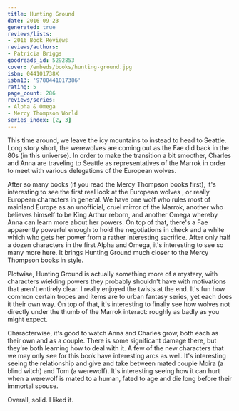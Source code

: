 ```yaml
---
title: Hunting Ground
date: 2016-09-23
generated: true
reviews/lists:
- 2016 Book Reviews
reviews/authors:
- Patricia Briggs
goodreads_id: 5292853
cover: /embeds/books/hunting-ground.jpg
isbn: 044101738X
isbn13: '9780441017386'
rating: 5
page_count: 286
reviews/series:
- Alpha & Omega
- Mercy Thompson World
series_index: [2, 3]
---
```

This time around, we leave the icy mountains to instead to head to Seattle. Long story short, the werewolves are coming out as the Fae did back in the 80s (in this universe). In order to make the transition a bit smoother, Charles and Anna are traveling to Seattle as representatives of the Marrok in order to meet with various delegations of the European wolves.  

After so many books (if you read the Mercy Thompson books first), it's interesting to see the first real look at the European wolves , or really European characters in general. We have one wolf who rules most of mainland Europe as an unofficial, cruel mirror of the Marrok, another who believes himself to be King Arthur reborn, and another Omega whereby Anna can learn more about her powers. On top of that, there's a Fae apparently powerful enough to hold the negotiations in check and a white which who gets her power from a rather interesting sacrifice. After only half a dozen characters in the first Alpha and Omega, it's interesting to see so many more here. It brings Hunting Ground much closer to the Mercy Thompson books in style.  

<!--more-->

Plotwise, Hunting Ground is actually something more of a mystery, with characters wielding powers they probably shouldn't have with motivations that aren't entirely clear. I really enjoyed the twists at the end. It's fun how common certain tropes and items are to urban fantasy series, yet each does it their own way. On top of that, it's interesting to finally see how wolves not directly under the thumb of the Marrok interact: roughly as badly as you might expect.  

Characterwise, it's good to watch Anna and Charles grow, both each as their own and as a couple. There is some significant damage there, but they're both learning how to deal with it. A few of the new characters that we may only see for this book have interesting arcs as well. It's interesting seeing the relationship and give and take between mated couple Moira (a blind witch) and Tom (a werewolf). It's interesting seeing how it can hurt when a werewolf is mated to a human, fated to age and die long before their immortal spouse.  

Overall, solid. I liked it.